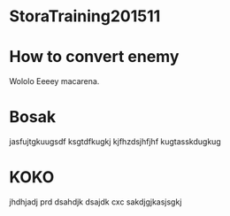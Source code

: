# StoraTraining201511

# How to convert enemy
Wololo
Eeeey macarena.

# Bosak
jasfujtgkuugsdf
ksgtdfkugkj
kjfhzdsjhfjhf
kugtasskdugkug
# KOKO
jhdhjadj
prd
dsahdjk
dsajdk
cxc
sakdjgjkasjsgkj
